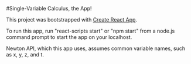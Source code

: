 #Single-Variable Calculus, the App!

This project was bootstrapped with [Create React App](https://github.com/facebookincubator/create-react-app).

To run this app, run "react-scripts start" or "npm start" from a node.js command prompt to start the app on your localhost.

Newton API, which this app uses, assumes common variable names, such as x, y, z, and t.